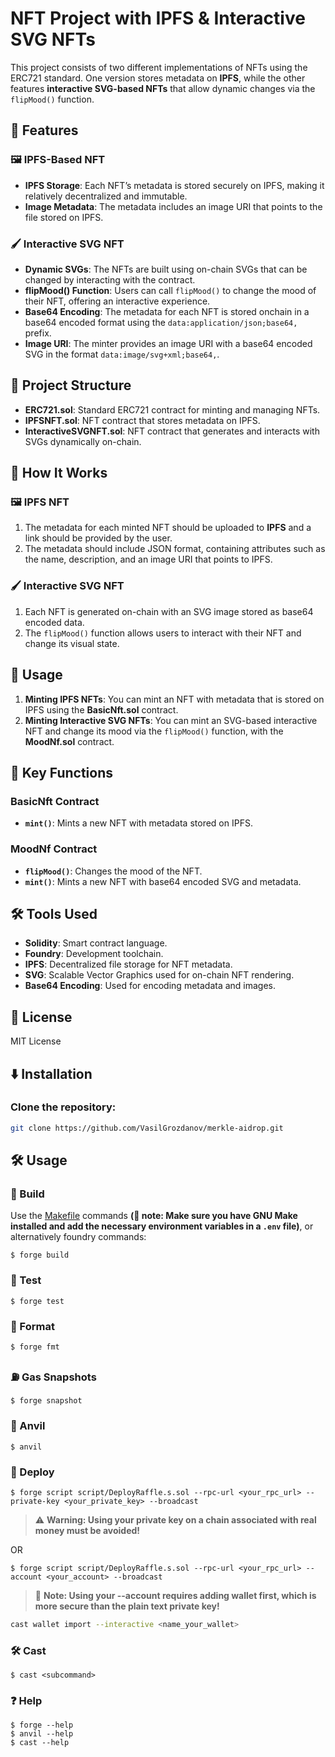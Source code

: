 # NFT Project with IPFS & Interactive SVG NFTs

This project consists of two different implementations of NFTs using the ERC721 standard. One version stores metadata on **IPFS**, while the other features **interactive SVG-based NFTs** that allow dynamic changes via the `flipMood()` function.

## 🚀 Features

### 🖼️ IPFS-Based NFT
- **IPFS Storage**: Each NFT’s metadata is stored securely on IPFS, making it relatively decentralized and immutable.
- **Image Metadata**: The metadata includes an image URI that points to the file stored on IPFS.

### 🖌️ Interactive SVG NFT
- **Dynamic SVGs**: The NFTs are built using on-chain SVGs that can be changed by interacting with the contract.
- **flipMood() Function**: Users can call `flipMood()` to change the mood of their NFT, offering an interactive experience.
- **Base64 Encoding**: The metadata for each NFT is stored onchain in a base64 encoded format using the `data:application/json;base64,` prefix.
- **Image URI**: The minter provides an image URI with a base64 encoded SVG in the format `data:image/svg+xml;base64,`.

## 📂 Project Structure

- **ERC721.sol**: Standard ERC721 contract for minting and managing NFTs.
- **IPFSNFT.sol**: NFT contract that stores metadata on IPFS.
- **InteractiveSVGNFT.sol**: NFT contract that generates and interacts with SVGs dynamically on-chain.

## 📜 How It Works

### 🖼️ IPFS NFT
1. The metadata for each minted NFT should be uploaded to **IPFS** and a link should be provided by the user.
2. The metadata should include JSON format, containing attributes such as the name, description, and an image URI that points to IPFS.

### 🖌️ Interactive SVG NFT
1. Each NFT is generated on-chain with an SVG image stored as base64 encoded data.
2. The `flipMood()` function allows users to interact with their NFT and change its visual state.

## 🔧 Usage

1. **Minting IPFS NFTs**: You can mint an NFT with metadata that is stored on IPFS using the **BasicNft.sol** contract.
2. **Minting Interactive SVG NFTs**: You can mint an SVG-based interactive NFT and change its mood via the `flipMood()` function, with the **MoodNf.sol** contract.

## 🔑 Key Functions

### BasicNft Contract
- **`mint()`**: Mints a new NFT with metadata stored on IPFS.
  
### MoodNf Contract
- **`flipMood()`**: Changes the mood of the NFT.
- **`mint()`**: Mints a new NFT with base64 encoded SVG and metadata.

## 🛠️ Tools Used

- **Solidity**: Smart contract language.
- **Foundry**: Development toolchain.
- **IPFS**: Decentralized file storage for NFT metadata.
- **SVG**: Scalable Vector Graphics used for on-chain NFT rendering.
- **Base64 Encoding**: Used for encoding metadata and images.

## 📄 License
MIT License

## ⬇️ Installation

### Clone the repository:
```bash
git clone https://github.com/VasilGrozdanov/merkle-aidrop.git
```

## 🛠️ Usage

### 🔨 Build
Use the [Makefile](https://github.com/VasilGrozdanov/merkle-aidrop/blob/main/Makefile) commands **(📝 note: Make sure you have GNU Make installed and add the necessary environment variables in a `.env` file)**, or alternatively foundry commands:
```shell
$ forge build
```

### 🧪 Test

```shell
$ forge test
```

### 🎨 Format

```shell
$ forge fmt
```

### ⛽ Gas Snapshots

```shell
$ forge snapshot
```

### 🔧 Anvil

```shell
$ anvil
```

### 🚀 Deploy

```shell
$ forge script script/DeployRaffle.s.sol --rpc-url <your_rpc_url> --private-key <your_private_key> --broadcast
```
> ⚠️ **Warning: Using your private key on a chain associated with real money must be avoided!**

 OR
```shell
$ forge script script/DeployRaffle.s.sol --rpc-url <your_rpc_url> --account <your_account> --broadcast
```
> 📝 **Note: Using your --account requires adding wallet first, which is more secure than the plain text private key!**
```Bash
cast wallet import --interactive <name_your_wallet>
```
### 🛠️ Cast

```shell
$ cast <subcommand>
```

### ❓ Help

```shell
$ forge --help
$ anvil --help
$ cast --help
```
